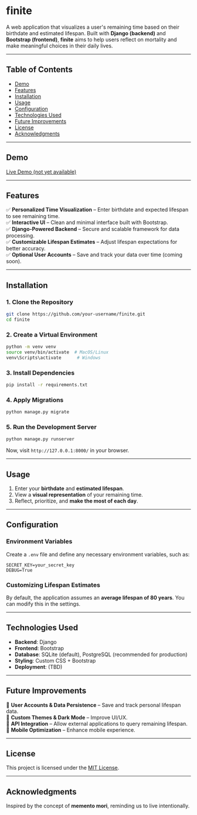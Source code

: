 # finite 
A web application that visualizes a user's remaining time based on their birthdate and estimated lifespan. Built with **Django (backend)** and **Bootstrap (frontend)**, **finite** aims to help users reflect on mortality and make meaningful choices in their daily lives.  

---

## **Table of Contents**  
- [Demo](#demo)  
- [Features](#features)  
- [Installation](#installation)  
- [Usage](#usage)  
- [Configuration](#configuration)  
- [Technologies Used](#technologies-used)  
- [Future Improvements](#future-improvements)  
- [License](#license)  
- [Acknowledgments](#acknowledgments)  

---

## **Demo**  
[Live Demo (not yet available)](https://example.com)  

---

## **Features**  
✅ **Personalized Time Visualization** – Enter birthdate and expected lifespan to see remaining time.  
✅ **Interactive UI** – Clean and minimal interface built with Bootstrap.  
✅ **Django-Powered Backend** – Secure and scalable framework for data processing.  
✅ **Customizable Lifespan Estimates** – Adjust lifespan expectations for better accuracy.  
✅ **Optional User Accounts** – Save and track your data over time (coming soon).  

---

## **Installation**  

### **1. Clone the Repository**  
```sh
git clone https://github.com/your-username/finite.git
cd finite
```

### **2. Create a Virtual Environment**  
```sh
python -m venv venv
source venv/bin/activate  # MacOS/Linux
venv\Scripts\activate      # Windows
```

### **3. Install Dependencies**  
```sh
pip install -r requirements.txt
```

### **4. Apply Migrations**  
```sh
python manage.py migrate
```

### **5. Run the Development Server**  
```sh
python manage.py runserver
```

Now, visit `http://127.0.0.1:8000/` in your browser.

---

## **Usage**  
1. Enter your **birthdate** and **estimated lifespan**.  
2. View a **visual representation** of your remaining time.  
3. Reflect, prioritize, and **make the most of each day**.  

---

## **Configuration**  

### **Environment Variables**  
Create a `.env` file and define any necessary environment variables, such as:  
```
SECRET_KEY=your_secret_key
DEBUG=True
```

### **Customizing Lifespan Estimates**  
By default, the application assumes an **average lifespan of 80 years**. You can modify this in the settings.

---

## **Technologies Used**  
- **Backend**: Django  
- **Frontend**: Bootstrap  
- **Database**: SQLite (default), PostgreSQL (recommended for production)  
- **Styling**: Custom CSS + Bootstrap  
- **Deployment**: (TBD)  

---

## **Future Improvements**  
🚀 **User Accounts & Data Persistence** – Save and track personal lifespan data.  
🚀 **Custom Themes & Dark Mode** – Improve UI/UX.  
🚀 **API Integration** – Allow external applications to query remaining lifespan.  
🚀 **Mobile Optimization** – Enhance mobile experience.  

---

## **License**  
This project is licensed under the [MIT License](LICENSE).  

---

## **Acknowledgments**  
Inspired by the concept of **memento mori**, reminding us to live intentionally.  
